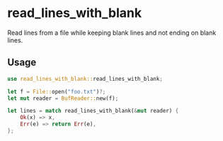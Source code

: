 # read_lines_with_blank

Read lines from a file while keeping blank lines and not ending on blank lines.

## Usage

```rust
use read_lines_with_blank::read_lines_with_blank;

let f = File::open("foo.txt")?;
let mut reader = BufReader::new(f);

let lines = match read_lines_with_blank(&mut reader) {
    Ok(x) => x,
    Err(e) => return Err(e),
};
```